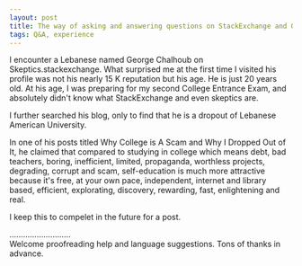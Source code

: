 ```yaml
---
layout: post
title: The way of asking and answering questions on StackExchange and Quora
tags: Q&A, experience
---
```


I encounter a Lebanese named George Chalhoub on Skeptics.stackexchange. What surprised me at the first time I visited his profile was not his nearly 15 K reputation but his age. He is just 20 years old. At his age, I was preparing for my second College Entrance Exam, and absolutely didn't know what StackExchange and even skeptics are. 

I further searched his blog, only to find that he is a dropout of Lebanese American University.

In one of his posts titled Why College is A Scam and Why I Dropped Out of It, he claimed that compared to studying in college which means debt, bad teachers, boring, inefficient, limited, propaganda, worthless projects, degrading, corrupt and scam, self-education is much more attractive because it's free, at your own pace, independent, internet and library based, efficient, explorating, discovery, rewarding, fast, enlightening and real. 

I keep this to compelet in the future for a post.

...........................     
Welcome proofreading help and language suggestions. Tons of thanks in advance.

